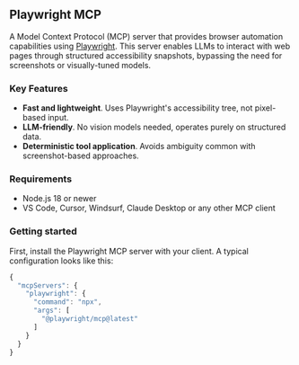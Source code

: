 ## Playwright MCP

A Model Context Protocol (MCP) server that provides browser automation capabilities using [Playwright](https://playwright.dev). This server enables LLMs to interact with web pages through structured accessibility snapshots, bypassing the need for screenshots or visually-tuned models.

### Key Features

- **Fast and lightweight**. Uses Playwright's accessibility tree, not pixel-based input.
- **LLM-friendly**. No vision models needed, operates purely on structured data.
- **Deterministic tool application**. Avoids ambiguity common with screenshot-based approaches.

### Requirements
- Node.js 18 or newer
- VS Code, Cursor, Windsurf, Claude Desktop or any other MCP client

<!--
// Generate using:
node utils/generate-links.js
-->

### Getting started

First, install the Playwright MCP server with your client. A typical configuration looks like this:

```js
{
  "mcpServers": {
    "playwright": {
      "command": "npx",
      "args": [
        "@playwright/mcp@latest"
      ]
    }
  }
}
```
